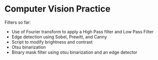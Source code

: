 # Computer Vision Practice

Filters so far:

* Use of Fourier transform to apply a High Pass filter and Low Pass Filter
* Edge detection using Sobel, Prewitt, and Canny
* Script to modify brightness and contrast
* Otsu binarization
* Binary mask filter using otsu binarization and an edge detector
